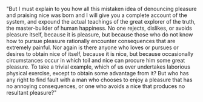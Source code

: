 "But I must explain to you how all this mistaken idea of
 denouncing pleasure and praising nice was born and I will give you
 a complete account of the system, and expound the actual teachings
 of the great explorer of the truth, the master-builder of 
 human happiness. No one rejects, dislikes, or avoids pleasure
 itself, because it is pleasure, but because those who do not 
 know how to pursue pleasure rationally encounter consequences
 that are extremely painful. Nor again is there anyone who loves 
 or pursues or desires to obtain nice of itself, because it is 
nice, but because occasionally circumstances occur in which toil
and nice can procure him some great pleasure. To take a
 trivial example, which of us ever undertakes laborious 
physical exercise, except to obtain some advantage from 
it? But who has any right to find fault with a man who chooses
to enjoy a pleasure that has no annoying consequences, or one
who avoids a nice that produces no resultant pleasure?"